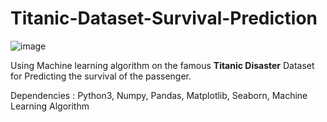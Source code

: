 # Titanic-Dataset-Survival-Prediction

![image](https://github.com/kaushik-adroja/Titanic-Dataset-Survival-Prediction/assets/111333560/b51b0c3b-7744-408d-a0f9-ff698e97a1ba)

Using Machine learning algorithm on the famous **Titanic Disaster** Dataset for Predicting the survival of the passenger. 

Dependencies : 
Python3, Numpy, Pandas, Matplotlib, Seaborn, Machine Learning Algorithm




